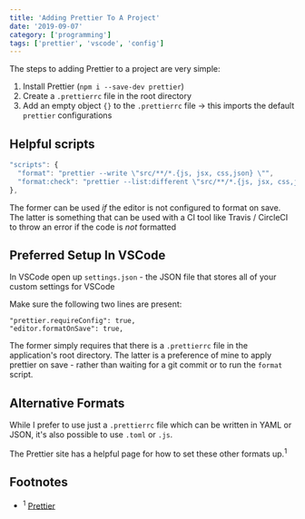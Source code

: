 ```yaml
---
title: 'Adding Prettier To A Project'
date: '2019-09-07'
category: ['programming']
tags: ['prettier', 'vscode', 'config']
---
```


The steps to adding Prettier to a project are very simple:
1. Install Prettier (`npm i --save-dev prettier`)
2. Create a `.prettierrc` file in the root directory
3. Add an empty object `{}` to the `.prettierrc` file -> this imports the default `prettier` configurations

## Helpful scripts
``` javascript
"scripts": {
  "format": "prettier --write \"src/**/*.{js, jsx, css,json} \"",
  "format:check": "prettier --list:different \"src/**/*.{js, jsx, css,json} \""
},
```

The former can be used *if* the editor is not configured to format on save.
The latter is something that can be used with a CI tool like Travis / CircleCI to throw an error if the code is *not* formatted

## Preferred Setup In VSCode
In VSCode open up `settings.json` - the JSON file that stores all of your custom settings for VSCode

Make sure the following two lines are present:
```
"prettier.requireConfig": true,
"editor.formatOnSave": true,
```

The former simply requires that there is a `.prettierrc` file in the application's root directory.
The latter is a preference of mine to apply prettier on save - rather than waiting for a git commit or to run the `format` script.

## Alternative Formats

While I prefer to use just a `.prettierrc` file which can be written in YAML or JSON, it's also possible to use `.toml` or `.js`.

The Prettier site has a helpful page for how to set these other formats up.<sup>1</sup>

## Footnotes
* <sup>1</sup> [Prettier](https://prettier.io/docs/en/configuration.html)